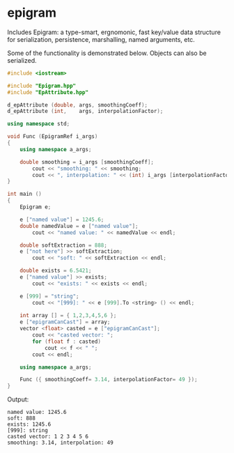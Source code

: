 # epigram

Includes Epigram: a type-smart, ergnomonic, fast key/value data structure for serialization, persistence, marshalling, named arguments, etc.

Some of the functionality is demonstrated below. Objects can also be serialized. 


```C++
#include <iostream>

#include "Epigram.hpp"
#include "EpAttribute.hpp"

d_epAttribute (double, args, smoothingCoeff);
d_epAttribute (int,    args, interpolationFactor);

using namespace std;

void Func (EpigramRef i_args)
{
    using namespace a_args;

    double smoothing = i_args [smoothingCoeff];        
        cout << "smoothing: " << smoothing;
        cout << ", interpolation: " << (int) i_args [interpolationFactor] << endl;
}

int main ()
{
    Epigram e;

    e ["named value"] = 1245.6;
    double namedValue = e ["named value"];          
        cout << "named value: " << namedValue << endl;

    double softExtraction = 888;
    e ["not here"] >> softExtraction;
        cout << "soft: " << softExtraction << endl;

    double exists = 6.5421;
    e ["named value"] >> exists;
        cout << "exists: " << exists << endl;

    e [999] = "string";
        cout << "[999]: " << e [999].To <string> () << endl;
	
    int array [] = { 1,2,3,4,5,6 };
    e ["epigramCanCast"] = array;
    vector <float> casted = e ["epigramCanCast"];
        cout << "casted vector: ";
        for (float f : casted)
            cout << f << " ";
        cout << endl;

    using namespace a_args;

    Func ({ smoothingCoeff= 3.14, interpolationFactor= 49 });
}
```

Output:
```
named value: 1245.6
soft: 888
exists: 1245.6
[999]: string
casted vector: 1 2 3 4 5 6
smoothing: 3.14, interpolation: 49
```
